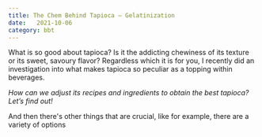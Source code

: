 ```yaml
---
title: The Chem Behind Tapioca – Gelatinization
date:   2021-10-06
category: bbt
---
```


What is so good about tapioca? Is it the addicting chewiness of its texture or its sweet, savoury flavor? Regardless which it is for you, I recently did an investigation into what makes tapioca so peculiar as a topping within beverages. 

*How can we adjust its recipes and ingredients to obtain the best tapioca? Let’s find out!*

And then there's other things that are crucial, like for example, there are a variety of options 
